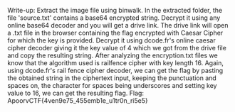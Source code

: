 Write-up: Extract the image file using binwalk. In the extracted folder, the file 'source.txt' contains a base64 encrypted string. Decrypt it using any online base64 decoder and you will get a drive link. The drive link will open a .txt file in the browser containing the flag encrypted with Caesar Cipher for which the key is provided. Decrypt it using dcode.fr's online caesar cipher decoder giving it the key value of 4 which we got from the drive file and copy the resulting string. After analyzing the encryption.txt files we know that the algorithm used is railfence cipher with key length 16. Again, using dcode.fr's rail fence cipher decoder, we can get the flag by pasting the obtained string in the ciphertext input, keeping the punctuation and spaces on, the character for spaces being underscores and setting key value to 16, we can get the resulting flag.
Flag: ApoorvCTF{4ven9e75_455emb1e_u1tr0n_ri5e5}
